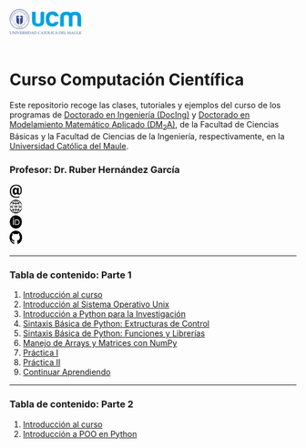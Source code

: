 <img align="left" src="img/logo-ucm.png" width="25%"> <br><br><br><br>

# Curso Computación Científica

Este repositorio recoge las clases, tutoriales y ejemplos del curso de los programas de [Doctorado en Ingeniería (DocIng)](http://www.docing.ucm.cl/index.html) y 
[Doctorado en Modelamiento Matemático Aplicado (DM<sub>2</sub>A)](http://vrip.ucm.cl/doctorado-en-modelamiento-matematico-aplicado/), de la Facultad de Ciencias Básicas y la Facultad de Ciencias de la Ingeniería, respectivamente,
en la [Universidad Católica del Maule](www.ucm.cl).

### Profesor: Dr. Ruber Hernández García

<div style="overflow: hidden; display: inline-block;">
    <div style="display: inline-block; max-width: 20%; max-height: 20%;">
      <a href="mailto:rhernandez@ucm.cl">
        <img src="img/email.webp" alt="email" height="24px" width="24px">
      </a>
        <a href="www.ruberhg.com">
        <img src="img/website-icon.jpeg" alt="website" height="24px" width="24px">
      </a>
        <a href="https://orcid.org/0000-0002-9311-1193">
        <img src="img/orcid.png" alt="orcid" height="24px" width="24px">
      </a>
        <a href="https://github.com/ruberhg" rel="nofollow noreferrer">
        <img src="img/github.png" alt="github" height="24px" width="24px">
      </a>
    </div>
</div>

----

### Tabla de contenido: Parte 1

1. [Introducción al curso](CC1.00_Intro.ipynb)
2. [Introducción al Sistema Operativo Unix](CC1.01_Intro_Unix.ipynb)
3. [Introducción a Python para la Investigación](CC1.02_Intro_Python.ipynb)
4. [Sintaxis Básica de Python: Extructuras de Control](CC1.03_Sintaxis_basica-II-Estructuras-control.ipynb)
5. [Sintaxis Básica de Python: Funciones y Librerías](CC1.04_Sintaxis_basica-III-Funciones-Librerias.ipynb)
6. [Manejo de Arrays y Matrices con NumPy](CC1.05_Arreglo-Matrices_NumPy.ipynb)
7. [Práctica I](CC1.06_Sesion_Practica-I.ipynb)
8. [Práctica II](CC1.07_Sesion_Practica-II.ipynb)
9. [Continuar Aprendiendo](CC1.08_Continuar_aprendiendo.ipynb)

----

### Tabla de contenido: Parte 2

1. [Introducción al curso](CC2.00_Intro.ipynb)
2. [Introducción a POO en Python](CC2.01_Intro-POO.ipynb)
